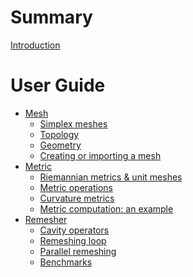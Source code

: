 # Summary

[Introduction](README.md)

# User Guide

- [Mesh](mesh.md)
  - [Simplex meshes](simplex_mesh.md)
  - [Topology](topology.md)
  - [Geometry]()
  - [Creating or importing a mesh]()
- [Metric](metric.md)
  - [Riemannian metrics & unit meshes](riemannian_metric.md)
  - [Metric operations](metric_operations.md)
  - [Curvature metrics](curvature_metric.md)
  - [Metric computation: an example]()
- [Remesher](remesher.md)
  - [Cavity operators]()
  - [Remeshing loop]()
  - [Parallel remeshing]()
  - [Benchmarks]()
